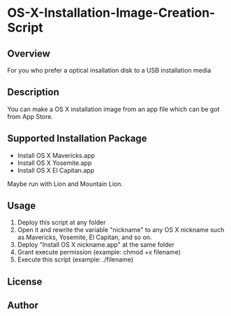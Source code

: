 # OS-X-Installation-Image-Creation-Script

## Overview
For you who prefer a optical insallation disk to a USB installation media

## Description
You can make a OS X installation image from an app file which can be got from App Store.

## Supported Installation Package
* Install OS X Mavericks.app
* Install OS X Yosemite.app
* Install OS X El Capitan.app

Maybe run with Lion and Mountain Lion.

## Usage
1. Deploy this script at any folder
2. Open it and rewrite the variable "nickname" to any OS X nickname such as Mavericks, Yosemite, El Capitan, and so on.
3. Deploy "Install OS X nickname.app" at the same folder
4. Grant execute permission (example: chmod +x filename)
5. Execute this script (example: ./filename)

## License


## Author
